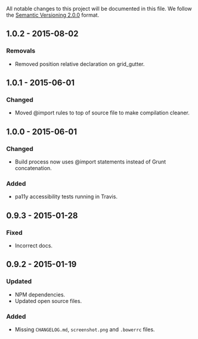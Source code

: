 All notable changes to this project will be documented in this file.
We follow the [Semantic Versioning 2.0.0](http://semver.org/) format.

## 1.0.2 - 2015-08-02

### Removals

- Removed position relative declaration on grid_gutter.


## 1.0.1 - 2015-06-01

### Changed

- Moved @import rules to top of source file to make compilation cleaner.


## 1.0.0 - 2015-06-01

### Changed

- Build process now uses @import statements instead of Grunt concatenation.

### Added

- pa11y accessibility tests running in Travis.


## 0.9.3 - 2015-01-28

### Fixed
- Incorrect docs.


## 0.9.2 - 2015-01-19

### Updated
- NPM dependencies.
- Updated open source files.

### Added
- Missing `CHANGELOG.md`, `screenshot.png` and `.bowerrc` files.
